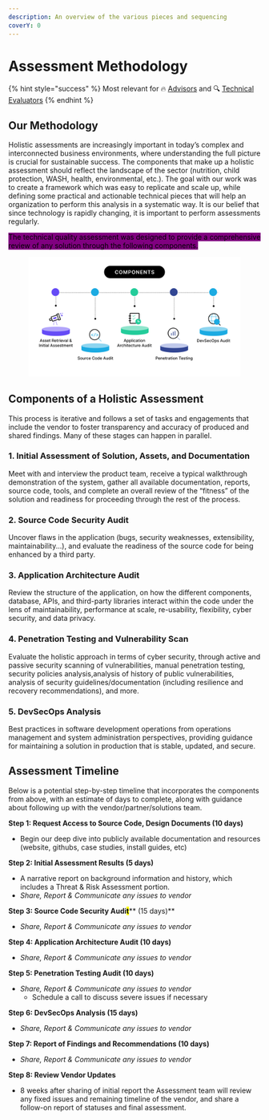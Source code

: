 ```yaml
---
description: An overview of the various pieces and sequencing
coverY: 0
---
```


# Assessment Methodology

{% hint style="success" %}
Most relevant for 🔥 [Advisors](../../get-started.md#advising) and 🔍 [Technical Evaluators](../../get-started.md#evaluating)
{% endhint %}

## Our Methodology

Holistic assessments are increasingly important in today’s complex and interconnected business environments, where understanding the full picture is crucial for sustainable success. The components that make up a holistic assessment should reflect the landscape of the sector (nutrition, child protection, WASH, health, environmental, etc.). The goal with our work was to create a framework which was easy to replicate and scale up, while defining some practical and actionable technical pieces that will help an organization to perform this analysis in a systematic way. It is our belief that since technology is rapidly changing, it is important to perform assessments regularly.

<mark style="background-color:purple;">The technical quality assessment was designed to provide a comprehensive review of any solution through the following components.</mark>

<figure><img src="../../.gitbook/assets/audit components (1).png" alt=""><figcaption></figcaption></figure>

## Components of a Holistic Assessment&#x20;

This process is iterative and follows a set of tasks and engagements that include the vendor to foster transparency and accuracy of produced and shared findings. Many of these stages can happen in parallel.&#x20;

### 1. Initial Assessment of Solution, Assets, and Documentation

Meet with and interview the product team, receive a typical walkthrough demonstration of the system, gather all available documentation, reports, source code, tools, and complete an overall review of the “fitness” of the solution and readiness for proceeding through the rest of the process.

### 2. Source Code Security Audit

Uncover flaws in the application (bugs, security weaknesses, extensibility, maintainability...), and evaluate the readiness of the source code for being enhanced by a third party.

### 3. Application Architecture Audit

Review the structure of the application, on how the different components, database, APIs, and third-party libraries interact within the code under the lens of maintainability, performance at scale, re-usability, flexibility, cyber security, and data privacy.&#x20;

### 4. Penetration Testing and Vulnerability Scan

Evaluate the holistic approach in terms of cyber security, through active and passive security scanning of vulnerabilities, manual penetration testing, security policies analysis,analysis of history of public vulnerabilities, analysis of security guidelines/documentation (including resilience and recovery recommendations), and more.

### 5. DevSecOps Analysis

Best practices in software development operations from operations management and system administration perspectives, providing guidance for maintaining a solution in production that is stable, updated, and secure.

## Assessment Timeline

Below is a potential step-by-step timeline that incorporates the components from above, with an estimate of days to complete, along with guidance about following up with the vendor/partner/solutions team.

**Step 1: Request Access to Source Code, Design Documents  **<mark style="color:purple;">**(10 days)**</mark>&#x20;

* Begin our deep dive into publicly available documentation and resources (website, githubs, case studies, install guides, etc)

**Step 2: Initial Assessment Results **<mark style="color:purple;">**(5 days)**</mark>&#x20;

* A narrative report on background information and history, which includes a Threat & Risk Assessment portion.&#x20;
* _Share, Report & Communicate any issues to vendor_

**Step 3: Source Code Security Audi**<mark style="background-color:yellow;">**t**</mark>** **<mark style="color:purple;">**(15 days)**</mark>

* _Share, Report & Communicate any issues to vendor_

**Step 4: Application Architecture Audit **<mark style="color:purple;">**(10 days)**</mark>&#x20;

* _Share, Report & Communicate any issues to vendor_

**Step 5: Penetration Testing Audit **<mark style="color:purple;">**(10 days)**</mark>&#x20;

* _Share, Report & Communicate any issues to vendor_
  * Schedule a call to discuss severe issues if necessary&#x20;

**Step 6: DevSecOps Analysis **<mark style="color:purple;">**(15 days)**</mark>

* _Share, Report & Communicate any issues to vendor_

**Step 7: Report of Findings and Recommendations **<mark style="color:purple;">**(10 days)**</mark>&#x20;

* _Share, Report & Communicate any issues to vendor_

**Step 8: Review Vendor Updates**

* 8 weeks after sharing of initial report the Assessment team will review any fixed issues and remaining timeline of the vendor, and share a follow-on report of statuses and final assessment.

